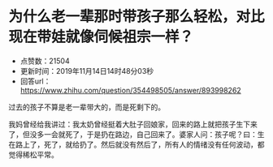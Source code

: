 # 为什么老一辈那时带孩子那么轻松，对比现在带娃就像伺候祖宗一样？
- 点赞数：21504
- 更新时间：2019年11月14日14时48分03秒
- 回答url：https://www.zhihu.com/question/354498505/answer/893998262
<body>
 <p data-pid="cESqeYEX">过去的孩子不算是老一辈带大的，而是死剩下的。</p>
 <p data-pid="u3-NneGB">我妈曾经给我讲过：我太奶曾经挺着大肚子回娘家，回来的路上就把孩子生下来了，但没多一会就死了，于是扔在路边，自己回来了。婆家人问：孩子呢？曰：生在路上了，死了，就给扔了。然后就没有然后了，所有人的情绪没有任何波动，都觉得稀松平常。</p>
</body>